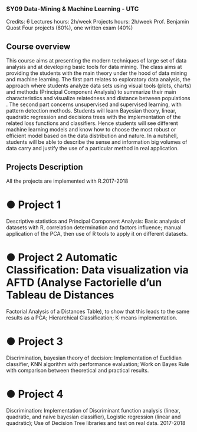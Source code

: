 ### SY09  Data-Mining & Machine Learning - UTC 

Credits:   6 Lectures   hours: 2h/week Projects   hours: 2h/week
Prof.   Benjamin   Quost
Four   projects   (60%),   one   written   exam   (40%)

## Course overview

This course aims at presenting the modern techniques of large set of data   analysis   and   at   developing   basic   tools   for   data   mining.
The class aims at providing the students with the main theory under the hood of data mining and machine learning. The first part relates to exploratory data analysis, the approach where students analyze data sets using visual tools (plots, charts) and methods (Principal Component Analysis) to summarize their main characteristics and visualize relatedness and distance between populations . The  second part concerns unsupervised and supervised learning, with pattern detection methods. Students will learn Bayesian theory, linear, quadratic regression and decisions trees with the implementation of the related loss functions and classifiers. Hence students will see different machine learning models and know how to choose the most robust   or   efficient   model      based   on   the   data   distribution   and   nature.
In a nutshell, students will be able to describe the sense and information big volumes of data carry   and   justify   the   use   of   a   particular   method   in   real   application.


## Projects   Description
All   the   projects   are   implemented   with   R.2017-2018


# ● Project 1
Descriptive statistics and Principal Component Analysis: Basic analysis of datasets with R, correlation determination and factors influence; manual application of the   PCA,   then   use   of   R   tools   to   apply   it   on   different   datasets.
# ● Project 2 Automatic Classification: Data visualization via AFTD (Analyse Factorielle d’un Tableau de Distances
Factorial Analysis of a Distances Table), to show that this leads to the same results as a PCA; Hierarchical Classification; K-means   implementation.
# ● Project 3 
Discrimination, bayesian theory of decision: Implementation of Euclidian classifier, KNN algorithm with performance evaluation; Work on Bayes Rule with comparison   between   theoretical   and   practical   results.
# ● Project 4
Discrimination: Implementation of Discriminant function analysis (linear, quadratic, and naive bayesian classifier), Logistic regression (linear and quadratic); Use   of   Decision   Tree   libraries   and   test   on   real   data.
2017-2018
